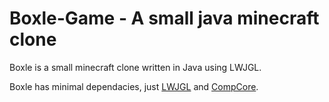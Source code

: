 Boxle-Game - A small java minecraft clone
==========

Boxle is a small minecraft clone written in Java using LWJGL.

Boxle has minimal dependacies, just [LWJGL](http://lwjgl.org/) and [CompCore](https://github.com/warriordog/CompCore).
